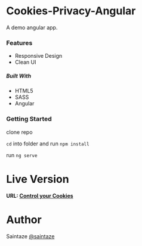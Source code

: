 # Cookies-Privacy-Angular
A demo angular app.

### Features
+ Responsive Design
+ Clean UI

##### Built With
+ HTML5
+ SASS
+ Angular

### Getting Started
clone repo

`cd` into folder and run `npm install`

run `ng serve`

# Live Version
#### URL: [Control your Cookies](https://reactor.ayezahmed.now.sh/)

# Author
Saintaze [@saintaze](https://github.com/saintaze/)
